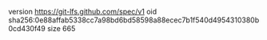version https://git-lfs.github.com/spec/v1
oid sha256:0e88affab5338cc7a98bd6bd58598a88ecec7b1f540d4954310380b0cd430f49
size 665
